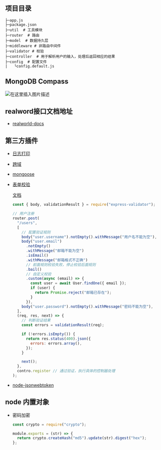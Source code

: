 ## 项目目录

```
├─app.js
├─package.json
├─util  # 工具模块
├─router  # 路由
├─model  # 数据持久层
├─middleware # 非路由中间件
├─validator # 校验
├─controller  # 用于解析用户的输入，处理后返回相应的结果
├─config  # 配置文件
|   └config.default.js
```

## MongoDB Compass

![在这里插入图片描述](https://img-blog.csdnimg.cn/a1eb520f538e463d9b3e9bdebdecc5e4.png?x-oss-process=image/watermark,type_d3F5LXplbmhlaQ,shadow_50,text_Q1NETiBAZHJ1bmvllrXlkqo=,size_20,color_FFFFFF,t_70,g_se,x_16)

## realword接口文档地址

- [realworld-docs](https://realworld-docs.netlify.app/docs/specs/backend-specs/endpoints)

## 第三方插件

- [日志打印](https://www.npmjs.com/package/morgan)

- [跨域](https://www.npmjs.com/package/cors)

- [mongoose](http://www.mongoosejs.net/docs/api.html)

- [表单校验](https://github.com/express-validator/express-validator)

  [文档](https://express-validator.github.io/docs/validation-chain-api.html)

  ```javascript
  const { body, validationResult } = require("express-validator");

  // 用户注册
  router.post(
    "/users",
    [
      // 配置验证规则
      body("user.username").notEmpty().withMessage("用户名不能为空"),
      body("user.email")
        .notEmpty()
        .withMessage("邮箱不能为空")
        .isEmail()
        .withMessage("邮箱格式不正确")
        // 前面规则校验失败，停止校验后面规则
        .bail()
        // 自定义校验
        .custom(async (email) => {
          const user = await User.findOne({ email });
          if (user) {
            return Promise.reject("邮箱已存在");
          }
        }),
      body("user.password").notEmpty().withMessage("密码不能为空"),
    ],
    (req, res, next) => {
      // 判断验证结果
      const errors = validationResult(req);

      if (!errors.isEmpty()) {
        return res.status(400).json({
          errors: errors.array(),
        });
      }

      next();
    },
    contro.register // 通过验证，执行具体的控制器处理
  );
  ```

- [node-jsonwebtoken](https://github.com/auth0/node-jsonwebtoken)

## node 内置对象

- 密码加密

  ```javascript
  const crypto = require("crypto");

  module.exports = (str) => {
    return crypto.createHash("md5").update(str).digest("hex");
  };
  ```
